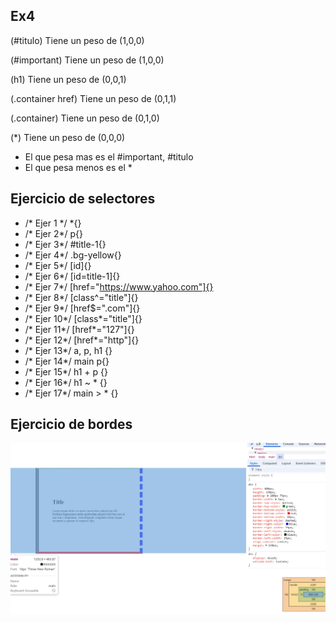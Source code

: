 
## Ex4

(#titulo) Tiene un peso de (1,0,0)

(#important) Tiene un peso de (1,0,0)

(h1) Tiene un peso de (0,0,1)

(.container href) Tiene un peso de (0,1,1)

(.container) Tiene un peso de (0,1,0)

(*) Tiene un peso de (0,0,0)

- El que pesa mas es el #important, #titulo
- El que pesa menos es el *


## Ejercicio de selectores 
- /* Ejer 1 */
*{}
- /* Ejer 2*/
p{}
- /* Ejer 3*/
#title-1{}
- /* Ejer 4*/
.bg-yellow{}
- /* Ejer 5*/
[id]{}
- /* Ejer 6*/
[id=title-1]{}
- /* Ejer 7*/
[href="https://www.yahoo.com"]{}
- /* Ejer 8*/
[class^="title"]{}
- /* Ejer 9*/
[href$=".com"]{}
- /* Ejer 10*/
[class*="title"]{}
- /* Ejer 11*/
[href*="127"]{}
- /* Ejer 12*/
[href*="http"]{}
- /* Ejer 13*/
a, p, h1 {}
- /* Ejer 14*/
main p{}
- /* Ejer 15*/
h1 + p {}
- /* Ejer 16*/
h1 ~ * {}
- /* Ejer 17*/
main > * {}


## Ejercicio de bordes
![alt text](/IMG/image-5.png)